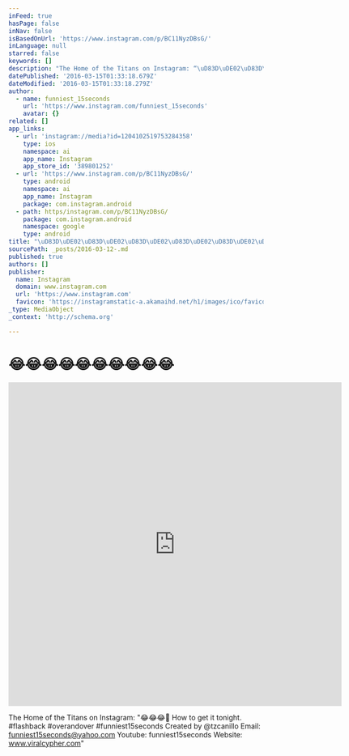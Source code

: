 ```yaml
---
inFeed: true
hasPage: false
inNav: false
isBasedOnUrl: 'https://www.instagram.com/p/BC11NyzDBsG/'
inLanguage: null
starred: false
keywords: []
description: "The Home of the Titans on Instagram: “\uD83D\uDE02\uD83D\uDE02\uD83D\uDE02\uD83D\uDC83 How to get it tonight. #flashback #overandover #funniest15seconds Created by @tzcanillo Email: funniest15seconds@yahoo.com Youtube: funniest15seconds Website: www.viralcypher.com”"
datePublished: '2016-03-15T01:33:18.679Z'
dateModified: '2016-03-15T01:33:18.279Z'
author:
  - name: funniest_15seconds
    url: 'https://www.instagram.com/funniest_15seconds'
    avatar: {}
related: []
app_links:
  - url: 'instagram://media?id=1204102519753284358'
    type: ios
    namespace: ai
    app_name: Instagram
    app_store_id: '389801252'
  - url: 'https://www.instagram.com/p/BC11NyzDBsG/'
    type: android
    namespace: ai
    app_name: Instagram
    package: com.instagram.android
  - path: https/instagram.com/p/BC11NyzDBsG/
    package: com.instagram.android
    namespace: google
    type: android
title: "\uD83D\uDE02\uD83D\uDE02\uD83D\uDE02\uD83D\uDE02\uD83D\uDE02\uD83D\uDE02\uD83D\uDE02\uD83D\uDE02\uD83D\uDE02\uD83D\uDE02"
sourcePath: _posts/2016-03-12-.md
published: true
authors: []
publisher:
  name: Instagram
  domain: www.instagram.com
  url: 'https://www.instagram.com'
  favicon: 'https://instagramstatic-a.akamaihd.net/h1/images/ico/favicon.ico/7cdab0872b15.ico'
_type: MediaObject
_context: 'http://schema.org'

---
```

# 😂😂😂😂😂😂😂😂😂😂

<iframe src="https://cdn.embedly.com/widgets/media.html?src=http%3A%2F%2Fscontent.cdninstagram.com%2Ft50.2886-16%2F12831519_975094162537980_2084171008_n.mp4&amp;src_secure=1&amp;url=https%3A%2F%2Fwww.instagram.com%2Fp%2FBC11NyzDBsG%2F&amp;image=https%3A%2F%2Fscontent.cdninstagram.com%2Ft51.2885-15%2Fe15%2F12725003_595253377294999_739407046_n.jpg%3Fig_cache_key%3DMTIwNDEwMjUxOTc1MzI4NDM1OA%253D%253D.2&amp;key=b7d04c9b404c499eba89ee7072e1c4f7&amp;type=video%2Fmp4&amp;schema=instagram" width="658" height="640" scrolling="no" frameborder="0" allowfullscreen="allowfullscreen" style=""></iframe>

The Home of the Titans on Instagram: "😂😂😂💃 How to get it tonight. \#flashback \#overandover \#funniest15seconds Created by @tzcanillo Email: funniest15seconds@yahoo.com Youtube: funniest15seconds Website: www.viralcypher.com"